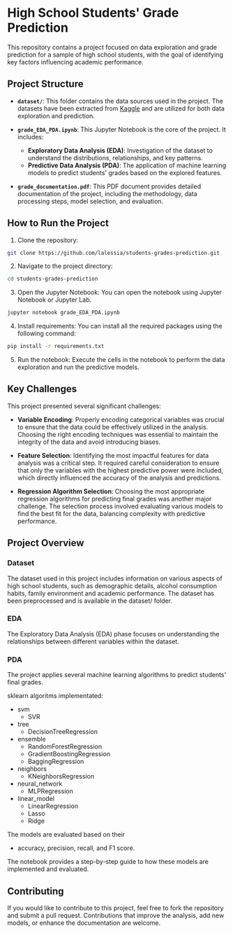 # High School Students' Grade Prediction

This repository contains a project focused on data exploration and grade prediction for a sample of high school students, with the goal of identifying key factors influencing academic performance.

## Project Structure

- **`dataset/`**: This folder contains the data sources used in the project. The datasets have been extracted from [Kaggle](https://www.kaggle.com/datasets/uciml/student-alcohol-consumption/data) and are utilized for both data exploration and prediction.

- **`grade_EDA_PDA.ipynb`**: This Jupyter Notebook is the core of the project. It includes:
  - **Exploratory Data Analysis (EDA)**: Investigation of the dataset to understand the distributions, relationships, and key patterns.
  - **Predictive Data Analysis (PDA)**: The application of machine learning models to predict students' grades based on the explored features.

- **`grade_documentation.pdf`**: This PDF document provides detailed documentation of the project, including the methodology, data processing steps, model selection, and evaluation.

## How to Run the Project

1. Clone the repository:
```bash
git clone https://github.com/lalessia/students-grades-prediction.git
```
2. Navigate to the project directory:
```bash
cd students-grades-prediction
```
3. Open the Jupyter Notebook: You can open the notebook using Jupyter Notebook or Jupyter Lab.
```bash
jupyter notebook grade_EDA_PDA.ipynb
```
4. Install requirements: You can install all the required packages using the following command:
```bash
pip install -r requirements.txt
```
5. Run the notebook: Execute the cells in the notebook to perform the data exploration and run the predictive models.

## Key Challenges
This project presented several significant challenges:

 - **Variable Encoding**: Properly encoding categorical variables was crucial to ensure that the data could be effectively utilized in the analysis. Choosing the right encoding techniques was essential to maintain the integrity of the data and avoid introducing biases.

 - **Feature Selection**: Identifying the most impactful features for data analysis was a critical step. It required careful consideration to ensure that only the variables with the highest predictive power were included, which directly influenced the accuracy of the analysis and predictions.

 - **Regression Algorithm Selection**: Choosing the most appropriate regression algorithms for predicting final grades was another major challenge. The selection process involved evaluating various models to find the best fit for the data, balancing complexity with predictive performance.

## Project Overview

### Dataset
The dataset used in this project includes information on various aspects of high school students, such as demographic details, alcohol consumption habits, family environment and academic performance. 
The dataset has been preprocessed and is available in the dataset/ folder.

### EDA
The Exploratory Data Analysis (EDA) phase focuses on understanding the relationships between different variables within the dataset. 

### PDA
The project applies several machine learning algorithms to predict students' final grades.

sklearn algoritms implementated:

  - svm
    - SVR
  - tree
    - DecisionTreeRegression
  - ensemble
      - RandomForestRegression
      - GradientBoostingRegression
      - BaggingRegression
  - neighbors
      - KNeighborsRegression
  - neural_network
      - MLPRegression 
  - linear_model
    - LinearRegression
    - Lasso
    - Ridge
    
The models are evaluated based on their 
- accuracy, precision, recall, and F1 score. 

The notebook provides a step-by-step guide to how these models are implemented and evaluated.

## Contributing
If you would like to contribute to this project, feel free to fork the repository and submit a pull request. Contributions that improve the analysis, add new models, or enhance the documentation are welcome.
